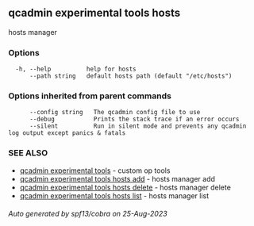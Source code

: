 ## qcadmin experimental tools hosts

hosts manager

### Options

```
  -h, --help          help for hosts
      --path string   default hosts path (default "/etc/hosts")
```

### Options inherited from parent commands

```
      --config string   The qcadmin config file to use
      --debug           Prints the stack trace if an error occurs
      --silent          Run in silent mode and prevents any qcadmin log output except panics & fatals
```

### SEE ALSO

* [qcadmin experimental tools](qcadmin_experimental_tools.md)	 - custom op tools
* [qcadmin experimental tools hosts add](qcadmin_experimental_tools_hosts_add.md)	 - hosts manager add
* [qcadmin experimental tools hosts delete](qcadmin_experimental_tools_hosts_delete.md)	 - hosts manager delete
* [qcadmin experimental tools hosts list](qcadmin_experimental_tools_hosts_list.md)	 - hosts manager list

###### Auto generated by spf13/cobra on 25-Aug-2023
